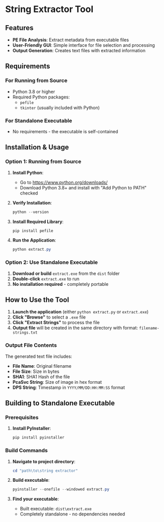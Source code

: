 # String Extractor Tool

## Features

- **PE File Analysis**: Extract metadata from executable files
- **User-Friendly GUI**: Simple interface for file selection and processing
- **Output Generation**: Creates text files with extracted information

## Requirements

### For Running from Source
- Python 3.8 or higher
- Required Python packages:
  - `pefile`
  - `tkinter` (usually included with Python)

### For Standalone Executable
- No requirements - the executable is self-contained

## Installation & Usage

### Option 1: Running from Source

1. **Install Python**:
   - Go to https://www.python.org/downloads/
   - Download Python 3.8+ and install with "Add Python to PATH" checked

2. **Verify Installation**:
   ```powershell
   python --version
   ```

3. **Install Required Library**:
   ```powershell
   pip install pefile
   ```

4. **Run the Application**:
   ```powershell
   python extract.py
   ```

### Option 2: Use Standalone Executable

1. **Download or build** `extract.exe` from the `dist` folder
2. **Double-click** `extract.exe` to run
3. **No installation required** - completely portable

## How to Use the Tool

1. **Launch the application** (either `python extract.py` or `extract.exe`)
2. **Click "Browse"** to select a `.exe` file
3. **Click "Extract Strings"** to process the file
4. **Output file** will be created in the same directory with format: `filename-strings.txt`

### Output File Contents

The generated text file includes:
- **File Name**: Original filename
- **File Size**: Size in bytes  
- **SHA1**: SHA1 Hash of the file
- **PcaSvc String**: Size of image in hex format
- **DPS String**: Timestamp in `YYYY/MM/DD:HH:MM:SS` format

## Building to Standalone Executable

### Prerequisites

1. **Install PyInstaller**:
   ```powershell
   pip install pyinstaller
   ```

### Build Commands

1. **Navigate to project directory**:
   ```powershell
   cd "path\to\string extractor"
   ```

2. **Build executable**:
   ```powershell
   pyinstaller --onefile --windowed extract.py
   ```

3. **Find your executable**:
   - Built executable: `dist\extract.exe`
   - Completely standalone - no dependencies needed

